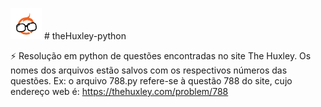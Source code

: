<img width="50px" src="https://github.com/celsopa/theHuxley/blob/master/hux.png?raw=true"> # theHuxley-python 

⚡ Resolução em python de questões encontradas no site The Huxley. Os nomes dos arquivos estão salvos com os respectivos números das questões. Ex: o arquivo 788.py refere-se à questão 788 do site, cujo endereço web é: https://thehuxley.com/problem/788
